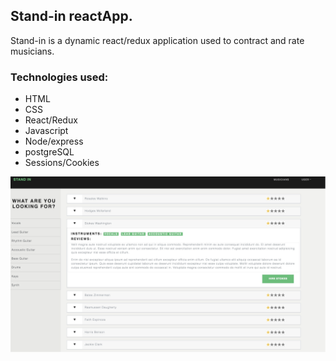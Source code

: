 ## Stand-in reactApp.

Stand-in is a dynamic react/redux application used to contract and rate musicians.

### Technologies used:
* HTML
* CSS
* React/Redux
* Javascript
* Node/express
* postgreSQL
* Sessions/Cookies


![alt text](./images/standin.jpeg)
